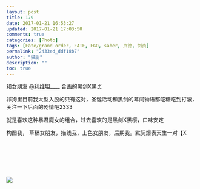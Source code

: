 ```yaml
---
layout: post
title: 179
date: 2017-01-21 16:53:27
updated: 2017-01-21 17:03:50
comments: true
categories: [Photo]
tags: [Fate/grand order, FATE, FGO, saber, 贞德, 剑贞]
permalink: "2433ed_ddf18b7"
author: "猫厨"
description: ""
toc: true
---
```


<p>和女朋友&nbsp;<a target="_blank" loftermentionblogid="514053935" href="http://www.lofter.com/mentionredirect.do?blogId=514053935"  >@利维坦____</a>&nbsp;合画的黑剑X黑贞</p> 
<p>非狗里目前我大型入股的只有这对，圣诞活动和黑剑的幕间物语都吃糖吃到打滚，关注一下后面的剧情吧2333</p> 
<p>就是喜欢这种暴君魔女的组合，过去喜欢的是黑剑X黑樱，口味安定</p> 
<p>构图我，&nbsp;草稿女朋友，描线我，上色女朋友，后期我。默契爆表天生一对【X</p> 
<p><br /></p> 
<p><br /></p> 
<p><br /></p>

![](https://nos.netease.com/imglf1/img/cVZNdzJtQk9JV2VrZkVZRzUzZ3FBaEdJNFFVL2Z6TG1zN3N6Y3BWcjA4bzNlbW5QcE1Ed3F3PT0.jpg)